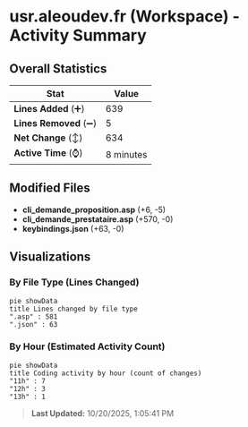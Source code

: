 # usr.aleoudev.fr (Workspace) - Activity Summary 

## Overall Statistics

| Stat                   | Value                                                             |
| ---------------------- | ----------------------------------------------------------------- |
| **Lines Added** (➕)   | 639                                          |
| **Lines Removed** (➖) | 5                                        |
| **Net Change** (↕)    | 634                |
| **Active Time** (⌚)   | 8 minutes |


## Modified Files
- **cli_demande_proposition.asp** (+6, -5)
- **cli_demande_prestataire.asp** (+570, -0)
- **keybindings.json** (+63, -0)

## Visualizations

### By File Type (Lines Changed)

```mermaid
pie showData
title Lines changed by file type
".asp" : 581
".json" : 63
```

### By Hour (Estimated Activity Count)

```mermaid
pie showData
title Coding activity by hour (count of changes)
"11h" : 7
"12h" : 3
"13h" : 1
```


> **Last Updated:** 10/20/2025, 1:05:41 PM